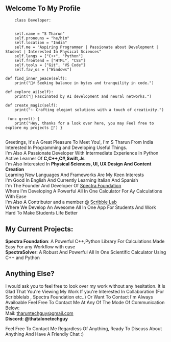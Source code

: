  ## Welcome To My Profile 
        
      
       
        class Developer:  
        
        
        self.name = "S Tharun"
        self.pronouns = "he/him"
        self.location = "India"
        self.me = "Aspiring Programmer | Passionate about Development | Student | Interested In Physical Sciences"
        self.langs = ["C++", "Python"]
        self.frontend = ["HTML", "CSS"]
        self.tools = ["Git", "VS Code"]
        self.fav_os = ["Windows"]

    def find_inner_peace(self):
        print("🧘‍♂️ Seeking balance in bytes and tranquility in code.")

    def explore_ai(self):
        print("🤖 Fascinated by AI development and neural networks.")

    def create_magic(self):
        print("✨ Crafting elegant solutions with a touch of creativity.")

     func greet() {
        print("Hey, thanks for a look over here, you may Feel free to explore my projects 🚀") } 

##
Greetings, It's A Great Pleasure To Meet You!, I'm  S Tharun  From  India  Interested  In  Programming  and  Developing  Useful  Things.<br>
 I'm  Also  A  Passionate  Developer  With  Intermediate  Experience  In Python <br>
 Active Learner Of <b> C,C++,C#,Swift,Js</b><br>
 I'm  Also  Interested  In  <b>Physical  Sciences, UI, UX Design  And  Content Creation</b><br>
 Learning  New  Languages  And  Frameworks  Are  My  Keen  Interests<br>
 I'm  Good  In  English  And Currently Learning  Italian  And  Spanish <br>
 I'm The Founder And Developer Of [Spectra Foundation](https://github.com/SpectraFoundation)<br>
 Where I'm Developing A Powerful All In One Calculator For Ay Calculations With Ease<br>
 I'm  Also  A  Contributor and  a member @ [Scribble Lab](https://github.com/ScribbleLabApp)<br>Where  We  Develop  An  Awesome  All  In  One  App  For  Students  And  Work  Hard  To  Make  Students  Life  Better


## My Current Projects:
<b>Spectra Foundation</b>: A Powerful C++,Python Library For Calculations Made Easy For any Workflow with ease  
<b>SpectraSolver</b>:  A  Robust  And  Powerful  All  In  One  Scientific  Calculator  Using  C++  and  Python

## Anything Else?
I  would  ask  you  to  feel  free  to  look  over  my  work  without  any  hesitation.
It  Is  Glad  That  You're  Viewing  My  Work
 If  you're  Interested  In  Collaboration  (For Scribblelab , Spectra Foundation etc..)  Or  Want  To  Contact  I'm  Always  Availoable
Feel  Free  To  Contact  Me  At  Any  Of  The  Mode  Of  Communication   Below:<br>
Mail: tharuntechguy@gmail.com<br>
<b>Discord: @thatalonetechguy</b><br>

Feel  Free  To  Contact  Me  Regardless  Of  Anything,  Ready  To  Discuss  About  Anything  And  Have  A  Friendly  Chat :)
        

        
